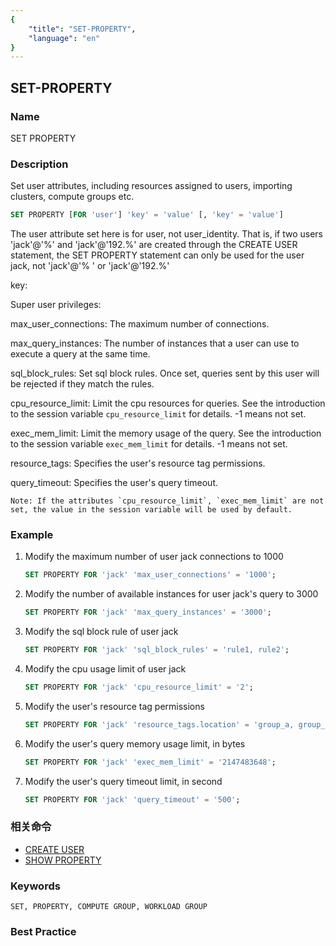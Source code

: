 ```yaml
---
{
    "title": "SET-PROPERTY",
    "language": "en"
}
---
```


<!--
Licensed to the Apache Software Foundation (ASF) under one
or more contributor license agreements.  See the NOTICE file
distributed with this work for additional information
regarding copyright ownership.  The ASF licenses this file
to you under the Apache License, Version 2.0 (the
"License"); you may not use this file except in compliance
with the License.  You may obtain a copy of the License at

  http://www.apache.org/licenses/LICENSE-2.0

Unless required by applicable law or agreed to in writing,
software distributed under the License is distributed on an
"AS IS" BASIS, WITHOUT WARRANTIES OR CONDITIONS OF ANY
KIND, either express or implied.  See the License for the
specific language governing permissions and limitations
under the License.
-->

## SET-PROPERTY

### Name

SET PROPERTY

### Description

Set user attributes, including resources assigned to users, importing clusters, compute groups etc.

```sql
SET PROPERTY [FOR 'user'] 'key' = 'value' [, 'key' = 'value']
```

The user attribute set here is for user, not user_identity. That is, if two users 'jack'@'%' and 'jack'@'192.%' are created through the CREATE USER statement, the SET PROPERTY statement can only be used for the user jack, not 'jack'@'% ' or 'jack'@'192.%'

key:

Super user privileges:

 max_user_connections: The maximum number of connections.

 max_query_instances: The number of instances that a user can use to execute a query at the same time.

 sql_block_rules: Set sql block rules. Once set, queries sent by this user will be rejected if they match the rules.

 cpu_resource_limit: Limit the cpu resources for queries. See the introduction to the session variable `cpu_resource_limit` for details. -1 means not set.

 exec_mem_limit: Limit the memory usage of the query. See the introduction to the session variable `exec_mem_limit` for details. -1 means not set.

 resource_tags: Specifies the user's resource tag permissions.

 query_timeout: Specifies the user's query timeout.

    Note: If the attributes `cpu_resource_limit`, `exec_mem_limit` are not set, the value in the session variable will be used by default.

### Example

1. Modify the maximum number of user jack connections to 1000

   ```sql
   SET PROPERTY FOR 'jack' 'max_user_connections' = '1000';
   ```

2. Modify the number of available instances for user jack's query to 3000

   ```sql
   SET PROPERTY FOR 'jack' 'max_query_instances' = '3000';
   ```

3. Modify the sql block rule of user jack

   ```sql
   SET PROPERTY FOR 'jack' 'sql_block_rules' = 'rule1, rule2';
   ```

4. Modify the cpu usage limit of user jack

    ```sql
    SET PROPERTY FOR 'jack' 'cpu_resource_limit' = '2';
    ```

5. Modify the user's resource tag permissions

    ```sql
    SET PROPERTY FOR 'jack' 'resource_tags.location' = 'group_a, group_b';
    ```

6. Modify the user's query memory usage limit, in bytes

    ```sql
    SET PROPERTY FOR 'jack' 'exec_mem_limit' = '2147483648';
    ```

7. Modify the user's query timeout limit, in second

    ```sql
    SET PROPERTY FOR 'jack' 'query_timeout' = '500';
    ```

### 相关命令

- [CREATE USER](./CREATE-USER.md)
- [SHOW PROPERTY](../Show-Statements/SHOW-PROPERTY.md)

### Keywords

    SET, PROPERTY, COMPUTE GROUP, WORKLOAD GROUP

### Best Practice

